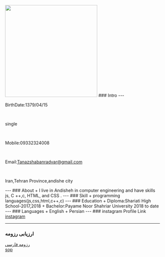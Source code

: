   <img src="https://camo.githubusercontent.com/262aca5ff50be9f14b60221039c6fccf16fb3cc2be754ed1c343e490ddc76b42/68747470733a2f2f7331372e7069636f66696c652e636f6d2f66696c652f383432303932313337362f74742e6a7067" width="300" height="300">
### Intro
---
<br>
<p>
 BirthDate:1379/04/15
  </p>
<br>
<p>
 single
 </p>
 <br>
 <p>
 
 Mobile:09332324008
 </p>
 <br>
 <p>
  
 Email:Tanazshabanradvar@gmail.com
  </p>
  <br>
  <p>
  
 Iran,Tehran Province,andishe city
  </p>
---
### About
+ I live in Andisheh in computer engineering and have skills js, C ++,c, HTML, and CSS .
---
### Skill
+ programming languages(js,css,html,c++,c)
---
### Education
+ Diploma:Shariati High School-2017,2018
+ Bachelor:Payame Noor Shahriar University 2018 to date
---
### Languages
+ English
+ Persian
---
### instagram Profile Link
<br>
 <a href=" https://instagram.com/tnnz_.r">instagram</a>

---
### ارزیابی رزومه
[رزومه فارسی](/resume-fa)
<br>
[sop](/sop)

